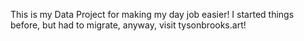 This is my Data Project for making my day job easier! I started things before, but had to migrate, anyway, visit tysonbrooks.art!
